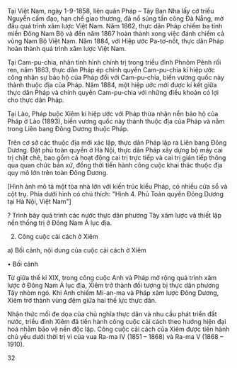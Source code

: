 Tại Việt Nam, ngày 1-9-1858, liên quân Pháp – Tây Ban Nha lấy cớ triều Nguyễn cấm đạo, hạn chế giao thương, đã nổ súng tấn công Đà Nẵng, mở đầu quá trình xâm lược Việt Nam. Năm 1862, thực dân Pháp chiếm ba tỉnh miền Đông Nam Bộ và đến năm 1867 hoàn thành xong việc đánh chiếm cả vùng Nam Bộ Việt Nam. Năm 1884, với Hiệp ước Pa-tơ-nốt, thực dân Pháp hoàn thành quá trình xâm lược Việt Nam.

Tại Cam-pu-chia, nhân tình hình chính trị trong triều đình Phnôm Pênh rối ren, năm 1863, thực dân Pháp ép chính quyền Cam-pu-chia kí hiệp ước công nhận sự bảo hộ của Pháp đối với Cam-pu-chia, biến vương quốc này thành thuộc địa của Pháp. Năm 1884, một hiệp ước mới được kí kết giữa thực dân Pháp và chính quyền Cam-pu-chia với những điều khoản có lợi cho thực dân Pháp.

Tại Lào, Pháp buộc Xiêm kí hiệp ước với Pháp thừa nhận nền bảo hộ của Pháp ở Lào (1893), biến vương quốc này thành thuộc địa của Pháp và nằm trong Liên bang Đông Dương thuộc Pháp.

Trên cơ sở các thuộc địa mới xác lập, thực dân Pháp lập ra Liên bang Đông Dương. Đặt phủ toàn quyền ở Hà Nội, thực dân Pháp xây dựng bộ máy cai trị chặt chẽ, bao gồm cả hoạt động cai trị trực tiếp và cai trị gián tiếp thông qua quan chức bản xứ, đồng thời tiến hành công cuộc khai thác thuộc địa quy mô lớn trên toàn Đông Dương.

[Hình ảnh mô tả một tòa nhà lớn với kiến trúc kiểu Pháp, có nhiều cửa sổ và cột trụ. Phía dưới hình có chú thích: "Hình 4. Phủ Toàn quyền Đông Dương tại Hà Nội, Việt Nam"]

? Trình bày quá trình các nước thực dân phương Tây xâm lược và thiết lập nền thống trị ở Đông Nam Á lục địa.

2. Công cuộc cải cách ở Xiêm

a) Bối cảnh, nội dung của cuộc cải cách ở Xiêm

• Bối cảnh

Từ giữa thế kỉ XIX, trong công cuộc Anh và Pháp mở rộng quá trình xâm lược ở Đông Nam Á lục địa, Xiêm trở thành đối tượng bị thực dân phương Tây nhòm ngó. Khi Anh chiếm Mi-an-ma và Pháp xâm lược Đông Dương, Xiêm trở thành vùng đệm giữa hai thế lực thực dân.

Nhận thức mối đe dọa của chủ nghĩa thực dân và nhu cầu phát triển đất nước, triều đình Xiêm đã tiến hành công cuộc cải cách theo hướng hiện đại hoá nhằm bảo vệ nền độc lập. Công cuộc cải cách của Xiêm được tiến hành chủ yếu dưới thời trị vì của vua Ra-ma IV (1851 – 1868) và Ra-ma V (1868 – 1910).

32